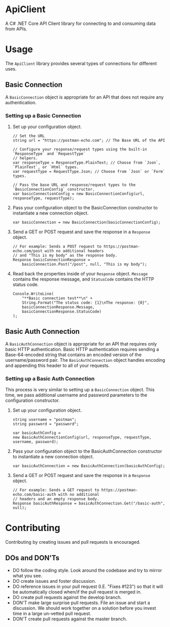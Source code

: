 # ApiClient
A C# .NET Core API Client library for connecting to and consuming data from APIs.

# Usage

The `ApiClient` library provides several types of connections for different uses.

## Basic Connection

A `BasicConnection` object is appropriate for an API that does not require any authentication.

### Setting up a Basic Connection

1. Set up your configuration object.

	```
	// Set the URL
	string url = "https://postman-echo.com"; // The Base URL of the API

	// Configure your response/request types using the built-in `ResponseType` and `RequestType` 
	// helpers.
	var responseType = ResponseType.PlainText; // Choose from `Json`, `PlainText`, or `Html` types.
	var requestType = RequestType.Json; // Choose from `Json` or `Form` types.

	// Pass the base URL and response/request types to the `BasicConnectionConfig` constructor.
	var basicConnectionConfig = new BasicConnectionConfig(url, responseType, requestType);
	```

2. Pass your configuration object to the BasicConnection constructor to instantiate a new connection object.

	```
	var basicConnection = new BasicConnection(basicConnectionConfig);
	```

3. Send a GET or POST request and save the response in a `Response` object.

	```
	// For example: Sends a POST request to https://postman-echo.com/post with no additional headers
	// and "This is my body" as the response body.
	Response basicConnectionResponse = 
		basicConnection.Post("/post", null, "This is my body"); 
	```

4. Read back the properties inside of your `Response` object. `Message` contains the response message, and `StatusCode` contains the HTTP status code.

	```
	Console.WriteLine(
		"**Basic connection test**\n" +
		String.Format("The status code: {1}\nThe response: {0}",
		basicConnectionResponse.Message,
		basicConnectionResponse.StatusCode)
	);
	```

## Basic Auth Connection

A `BasicAuthConnection` object is appropriate for an API that requires only basic HTTP authentication. Basic HTTP authentication requires sending a Base-64-encoded string that contains an encoded version of the username/password pair. The `BasicAuthConnection` object handles encoding and appending this header to all of your requests.

### Setting up a Basic Auth Connection

This process is very similar to setting up a `BasicConnection` object. This time, we pass additional username and password parameters to the configuration constructor.

1. Set up your configuration object.

	```
	string username = "postman";
	string password = "password";

	var basicAuthConfig = 
	new BasicAuthConnectionConfig(url, responseType, requestType, username, password);
	```

2. Pass your configuration object to the BasicAuthConnection constructor to instantiate a new connection object.

	```
	var basicAuthConnection = new BasicAuthConnection(basicAuthConfig);
	```

3. Send a GET or POST request and save the response in a `Response` object.

	```
	// For example: Sends a GET request to https://postman-echo.com/basic-auth with no additional 
	// headers and an empty response body.
	Response basicAuthResponse = basicAuthConnection.Get("/basic-auth", null);
	```

# Contributing

Contributing by creating issues and pull requests is encouraged.

## DOs and DON'Ts

* DO follow the coding style. Look around the codebase and try to mirror what you see.
* DO create issues and foster discussion.
* DO reference issues in your pull request (I.E. "Fixes #123") so that it will be automatically closed when/if the pull request is merged in.
* DO create pull requests against the develop branch.
* DON'T make large surprise pull requests. File an issue and start a discussion. We should work together on a solution before you invest time in a large un-vetted pull request.
* DON'T create pull requests against the master branch.